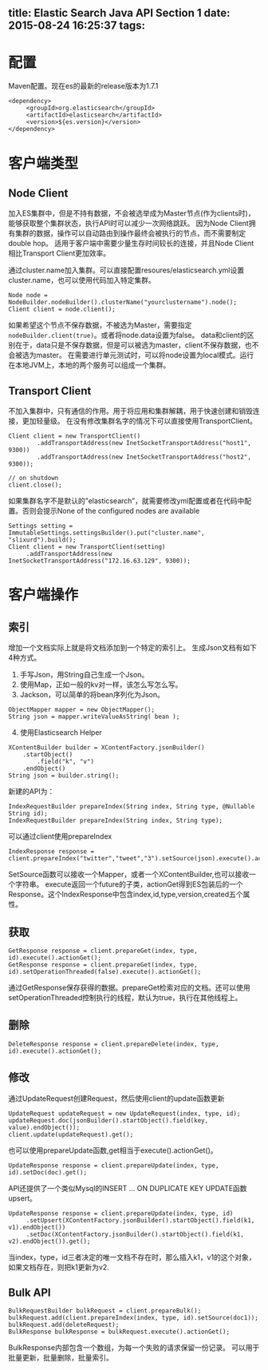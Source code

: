 title: Elastic Search Java API Section 1
date: 2015-08-24 16:25:37
tags:
---

# 配置
Maven配置。现在es的最新的release版本为1.7.1
```
<dependency>
     <groupId>org.elasticsearch</groupId>
     <artifactId>elasticsearch</artifactId>
     <version>${es.version}</version>
</dependency>
```

# 客户端类型
## Node Client
 
加入ES集群中，但是不持有数据，不会被选举成为Master节点(作为clients时)，能够获取整个集群状态，执行API时可以减少一次网络跳跃。
因为Node Client拥有集群的数据，操作可以自动路由到操作最终会被执行的节点，而不需要制定double hop。
适用于客户端中需要少量生存时间较长的连接，并且Node Client相比Transport Client更加效率。

通过cluster.name加入集群。可以直接配置resoures/elasticsearch.yml设置cluster.name，也可以使用代码加入特定集群。
```
Node node = NodeBuilder.nodeBuilder().clusterName("yourclustername").node(); Client client = node.client();
```
如果希望这个节点不保存数据，不被选为Master，需要指定`nodeBuilder.client(true)`。或者将node.data设置为false。
data和client的区别在于，data只是不保存数据，但是可以被选为master，client不保存数据，也不会被选为master。
在需要进行单元测试时，可以将node设置为local模式。运行在本地JVM上，本地的两个服务可以组成一个集群。

## Transport Client
不加入集群中，只有通信的作用。用于将应用和集群解耦，用于快速创建和销毁连接，更加轻量级。
在没有修改集群名字的情况下可以直接使用TransportClient。
```
Client client = new TransportClient()
        .addTransportAddress(new InetSocketTransportAddress("host1", 9300))
        .addTransportAddress(new InetSocketTransportAddress("host2", 9300));

// on shutdown
client.close();
```
如果集群名字不是默认的”elasticsearch”，就需要修改yml配置或者在代码中配置。否则会提示None of the configured nodes are available
```
Settings setting = ImmutableSettings.settingsBuilder().put("cluster.name", "slixurd").build();
Client client = new TransportClient(setting)
     .addTransportAddress(new InetSocketTransportAddress("172.16.63.129", 9300));
```

# 客户端操作

## 索引
增加一个文档实际上就是将文档添加到一个特定的索引上。
生成Json文档有如下4种方式。
1. 手写Json，用String自己生成一个Json。
2. 使用Map，正如一般的kv对一样，该怎么写怎么写。
3. Jackson，可以简单的将bean序列化为Json。
```
ObjectMapper mapper = new ObjectMapper();
String json = mapper.writeValueAsString( bean );
```
4. 使用Elasticsearch Helper
```
XContentBuilder builder = XContentFactory.jsonBuilder()
    .startObject()
        .field("k", "v")
    .endObject()
String json = builder.string();
```

新建的API为：
```
IndexRequestBuilder prepareIndex(String index, String type, @Nullable String id);
IndexRequestBuilder prepareIndex(String index, String type);
```
可以通过client使用prepareIndex
```
IndexResponse response = client.prepareIndex("twitter","tweet","3").setSource(json).execute().actionGet();
```
SetSource函数可以接收一个Mapper，或者一个XContentBuilder,也可以接收一个字符串。
execute返回一个future的子类，actionGet得到ES包装后的一个Response。这个IndexResponse中包含index,id,type,version,created五个属性。

## 获取
```
GetResponse response = client.prepareGet(index, type, id).execute().actionGet();
GetResponse response = client.prepareGet(index, type, id).setOperationThreaded(false).execute().actionGet();
```
通过GetResponse保存获得的数据。prepareGet检索对应的文档。还可以使用setOperationThreaded控制执行的线程，默认为true，执行在其他线程上。

## 删除
```
DeleteResponse response = client.prepareDelete(index, type, id).execute().actionGet();
```
## 修改
通过UpdateRequest创建Request，然后使用client的update函数更新
```
UpdateRequest updateRequest = new UpdateRequest(index, type, id);
updateRequest.doc(jsonBuilder().startObject().field(key, value).endObject());
client.update(updateRequest).get();
```
也可以使用prepareUpdate函数,get相当于execute().actionGet()。
```
UpdateResponse response = client.prepareUpdate(index, type, id).setDoc(doc).get();
```
API还提供了一个类似Mysql的INSERT ... ON DUPLICATE KEY UPDATE函数 upsert。
```
UpdateResponse response = client.prepareUpdate(index, type, id)
     .setUpsert(XContentFactory.jsonBuilder().startObject().field(k1, v1).endObject())
     .setDoc(XContentFactory.jsonBuilder().startObject().field(k1, v2).endObject()).get();
```
当index，type，id三者决定的唯一文档不存在时，那么插入k1，v1的这个对象，如果文档存在，则把k1更新为v2.

## Bulk API
```
BulkRequestBuilder bulkRequest = client.prepareBulk();
bulkRequest.add(client.prepareIndex(index, type, id).setSource(doc1));
bulkRequest.add(deleteRequest);
BulkResponse bulkResponse = bulkRequest.execute().actionGet();
```
BulkResponse内部包含一个数组，为每一个失败的请求保留一份记录。
可以用于批量更新，批量删除，批量索引。



